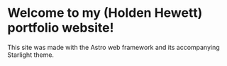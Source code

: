 # Welcome to my (Holden Hewett) portfolio website!

This site was made with the Astro web framework and its accompanying Starlight theme.